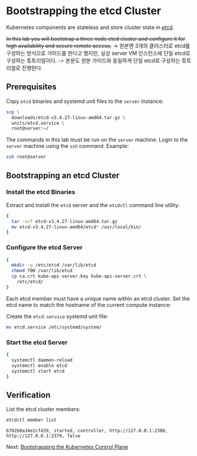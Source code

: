 # Bootstrapping the etcd Cluster

Kubernetes components are stateless and store cluster state in [etcd](https://github.com/etcd-io/etcd). 

~~In this lab you will bootstrap a three node etcd cluster and configure it for high availability and secure remote access.~~
-> 원본엔 3개의 클러스터로 etcd를 구성하는 방식으로 가이드를 한다고 했지만, 실상 server VM 인스턴스에 단일 etcd로 구성하는 튜토리얼이다. 
-> 본문도 원본 가이드와 동일하게 단일 etcd로 구성하는 튜토리얼로 진행한다. 

## Prerequisites

Copy `etcd` binaries and systemd unit files to the `server` instance:

```bash
scp \
  downloads/etcd-v3.4.27-linux-amd64.tar.gz \
  units/etcd.service \
  root@server:~/
```

The commands in this lab must be run on the `server` machine. Login to the `server` machine using the `ssh` command. Example:

```bash
ssh root@server
```

## Bootstrapping an etcd Cluster

### Install the etcd Binaries

Extract and install the `etcd` server and the `etcdctl` command line utility:

```bash
{
  tar -xvf etcd-v3.4.27-linux-amd64.tar.gz
  mv etcd-v3.4.27-linux-amd64/etcd* /usr/local/bin/
}
```

### Configure the etcd Server

```bash
{
  mkdir -p /etc/etcd /var/lib/etcd
  chmod 700 /var/lib/etcd
  cp ca.crt kube-api-server.key kube-api-server.crt \
    /etc/etcd/
}
```

Each etcd member must have a unique name within an etcd cluster. Set the etcd name to match the hostname of the current compute instance:

Create the `etcd.service` systemd unit file:

```bash
mv etcd.service /etc/systemd/system/
```

### Start the etcd Server

```bash
{
  systemctl daemon-reload
  systemctl enable etcd
  systemctl start etcd
}
```

## Verification

List the etcd cluster members:

```bash
etcdctl member list
```

```text
6702b0a34e2cfd39, started, controller, http://127.0.0.1:2380, http://127.0.0.1:2379, false
```

Next: [Bootstrapping the Kubernetes Control Plane](08-bootstrapping-kubernetes-controllers.md)
